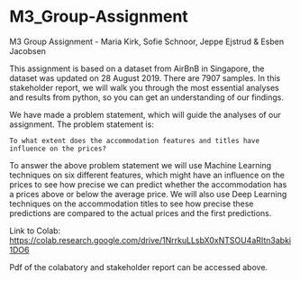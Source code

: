 # M3_Group-Assignment
M3 Group Assignment - Maria Kirk, Sofie Schnoor, Jeppe Ejstrud &amp; Esben Jacobsen

This assignment is based on a dataset from AirBnB in Singapore, the dataset was updated on 28 August 2019. There are 7907 samples. In this stakeholder report, we will walk you through the most essential analyses and results from python, so you can get an understanding of our findings.
 
We have made a problem statement, which will guide the analyses of our assignment. The problem statement is:
 
    To what extent does the accommodation features and titles have influence on the prices?
 
To answer the above problem statement we will use Machine Learning techniques on six different features, which might have an influence on the prices to see how precise we can predict whether the accommodation has a prices above or below the average price. We will also use Deep Learning techniques on the accommodation titles to see how precise these predictions are compared to the actual prices and the first predictions. 



Link to Colab: https://colab.research.google.com/drive/1NrrkuLLsbX0xNTSOU4aRItn3abki1DO6 

Pdf of the colabatory and stakeholder report can be accessed above. 
